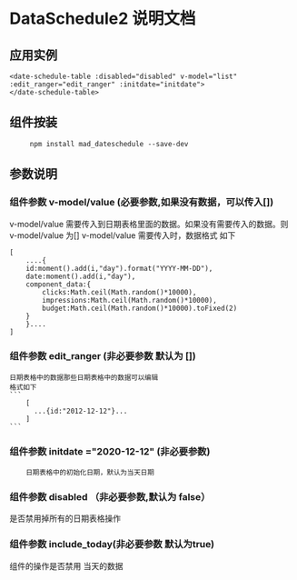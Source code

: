 # DataSchedule2 说明文档

## 应用实例 
```
<date-schedule-table :disabled="disabled" v-model="list" :edit_ranger="edit_ranger" :initdate="initdate"> 
</date-schedule-table>
```
## 组件按装
```
     npm install mad_dateschedule --save-dev
```
## 参数说明
### 组件参数 v-model/value (必要参数,如果没有数据，可以传入[])

v-model/value 需要传入到日期表格里面的数据。如果没有需要传入的数据。则v-model/value 为[]
v-model/value 需要传入时，数据格式 如下

	
	[
	    ....{
		id:moment().add(i,"day").format("YYYY-MM-DD"),
		date:moment().add(i,"day"),
		component_data:{
		    clicks:Math.ceil(Math.random()*10000),
		    impressions:Math.ceil(Math.random()*10000),
		    budget:Math.ceil(Math.random()*10000).toFixed(2)
		}
	    }....
	]
    	

### 组件参数 edit_ranger (非必要参数 默认为 [])
    日期表格中的数据那些日期表格中的数据可以编辑
    格式如下
    ```
        [
          ...{id:"2012-12-12"}...
        ]
    ```

### 组件参数 initdate ="2020-12-12" (非必要参数)
        日期表格中的初始化日期，默认为当天日期


### 组件参数 disabled （非必要参数,默认为 false）
是否禁用掉所有的日期表格操作


### 组件参数 include_today(非必要参数 默认为true)
组件的操作是否禁用 当天的数据
